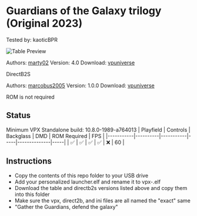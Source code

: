 # Guardians of the Galaxy trilogy (Original 2023)
Tested by: kaoticBPR

![Table Preview](../../images/vpx-gogtrilogy.png)

Authors: [marty02](https://vpuniverse.com/profile/16531-marty02/)
Version: 4.0
Download: [vpuniverse](https://vpuniverse.com/files/file/15994-gardiens-de-la-galaxie-trilogy/)

DirectB2S

Authors: [marcobus2005](https://vpuniverse.com/profile/53087-marcobus2005/)
Version: 1.0.0
Download: [vpuniverse](https://vpuniverse.com/files/file/16010-guardians-of-the-galaxy-trilogy-marty02-2023-alternate-backglass-with-full-dmd/)

ROM is not required


## Status 

Minimum VPX Standalone build: 10.8.0-1989-a764013
| Playfield | Controls | Backglass | DMD | ROM Required | FPS | 
|-----------|----------|-----------|-----|--------------|-----|
| :white_check_mark: | :white_check_mark: | :white_check_mark: | :white_check_mark: | :x: | 60 |

## Instructions

- Copy the contents of this repo folder to your USB drive
- Add your personalized launcher.elf and rename it to vpx-.elf
- Download the table and directb2s versions listed above and copy them into this folder
- Make sure the vpx, direct2b, and ini files are all named the "exact" same
- "Gather the Guardians, defend the galaxy"

